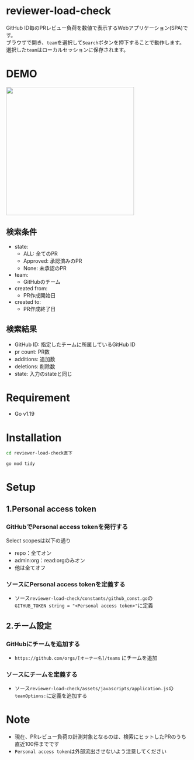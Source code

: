 # reviewer-load-check
GitHub ID毎のPRレビュー負荷を数値で表示するWebアプリケーション(SPA)です。<br>
ブラウザで開き、`team`を選択して`Search`ボタンを押下することで動作します。<br>
選択した`team`はローカルセッションに保存されます。

# DEMO
<img src="https://user-images.githubusercontent.com/45308877/208906985-d5ba4ebe-ca3c-4c4b-ba84-ab75d3fbdfd5.JPG" width="350px">

## 検索条件
- state:
  - ALL: 全てのPR
  - Approved: 承認済みのPR
  - None: 未承認のPR
- team:
  - GitHubのチーム
- created from:
  - PR作成開始日
- created to:
  - PR作成終了日
## 検索結果
- GitHub ID: 指定したチームに所属しているGitHub ID
- pr count: PR数
- additions: 追加数
- deletions: 削除数
- state: 入力のstateと同じ

# Requirement
- Go v1.19

# Installation
```bash
cd reviewer-load-check直下

go mod tidy
```

# Setup
## 1.Personal access token
### GitHubでPersonal access tokenを発行する
Select scopesは以下の通り
- repo：全てオン
- admin:org：read:orgのみオン
- 他は全てオフ

### ソースにPersonal access tokenを定義する
- ソース`reviewer-load-check/constants/github_const.go`の<br>
`GITHUB_TOKEN string = "<Personal access token>"`に定義

## 2.チーム設定
### GitHubにチームを追加する
- `https://github.com/orgs/[オーナー名]/teams` にチームを追加
### ソースにチームを定義する
- ソース`reviewer-load-check/assets/javascripts/application.js`の<br>
`teamOptions:`に定義を追加する

# Note
- 現在、PRレビュー負荷の計測対象となるのは、検索にヒットしたPRのうち直近100件までです
- `Personal access token`は外部流出させないよう注意してください
